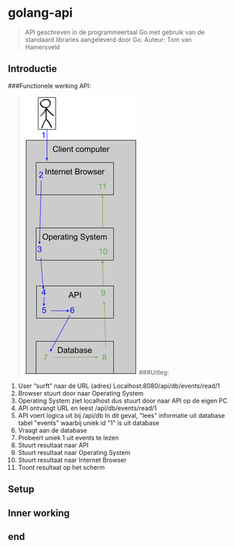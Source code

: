 # golang-api
> API geschreven in de programmeertaal Go met gebruik van de standaard libraries aangeleverd door Go.
> Auteur: Tom van Hamersveld


## Introductie
###Functionele werking API:
>![alt text](https://raw.githubusercontent.com/tommahs/golang-api/master/functioneel-api.png?token=AFMV6OLIHODYLHMQCXXUIUC5TR7AS)
###Uitleg:
1. User “surft” naar de URL (adres)
    Localhost:8080/api/db/events/read/1
2. Browser stuurt door naar Operating
    System
3. Operating System ziet localhost dus stuurt
    door naar API op de eigen PC
4. API ontvangt URL en leest
    /api/db/events/read/1
5. API voert logica uit bij /api/db
   In dit geval, "lees" informatie uit database
   tabel "events" waarbij uniek id "1" is uit
   database
6. Vraagt aan de database
7. Probeert uniek 1 uit events te lezen
8. Stuurt resultaat naar API
9. Stuurt resultaat naar Operating System
10. Stuurt resultaat naar Internet Browser
11. Toont resultaat op het scherm




## Setup

## Inner working

## end
